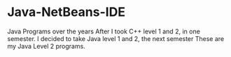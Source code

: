 # Java-NetBeans-IDE
Java Programs over the years
After I took C++ level 1 and 2, in one semester.
I decided to take Java level 1 and 2, the next semester
These are my Java Level 2 programs. 
